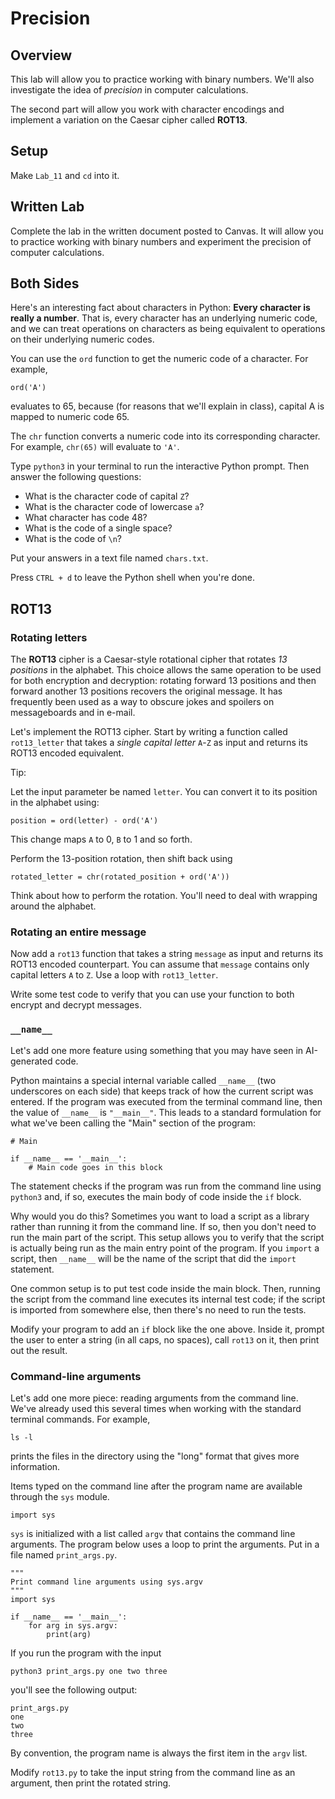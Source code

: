 # Precision

## Overview

This lab will allow you to practice working with binary numbers. We'll also investigate the idea of *precision* in computer calculations.

The second part will allow you work with character encodings and implement a variation on the Caesar cipher called **ROT13**.

## Setup

Make `Lab_11` and `cd` into it.


## Written Lab

Complete the lab in the written document posted to Canvas. It will allow you to practice working with binary numbers and experiment the precision of computer calculations.


## Both Sides

Here's an interesting fact about characters in Python: **Every character is really a number**. That is, every character has an underlying numeric code, and we can treat operations on characters as being equivalent to operations on their underlying numeric codes.

You can use the `ord` function to get the numeric code of a character. For example,
```
ord('A')
```
evaluates to 65, because (for reasons that we'll explain in class), capital A is mapped to numeric code 65.

The `chr` function converts a numeric code into its corresponding character. For example, `chr(65)` will evaluate to `'A'`.

Type `python3` in your terminal to run the interactive Python prompt. Then answer the following questions:

- What is the character code of capital `Z`?
- What is the character code of lowercase `a`?
- What character has code 48?
- What is the code of a single space?
- What is the code of `\n`?

Put your answers in a text file named `chars.txt`.

Press `CTRL + d` to leave the Python shell when you're done. 

## ROT13

### Rotating letters
The **ROT13** cipher is a Caesar-style rotational cipher that rotates *13 positions* in the alphabet. This choice allows the same operation to be used for both encryption and decryption: rotating forward 13 positions and then forward another 13 positions recovers the original message. It has frequently been used as a way to obscure jokes and spoilers on messageboards and in e-mail.

Let's implement the ROT13 cipher. Start by writing a function called `rot13_letter` that takes a *single capital letter* `A`-`Z` as input and returns its ROT13 encoded equivalent.

Tip:

Let the input parameter be named `letter`. You can convert it to its position in the alphabet using:
```
position = ord(letter) - ord('A')
```
This change maps `A` to 0, `B` to 1 and so forth.

Perform the 13-position rotation, then shift back using
```
rotated_letter = chr(rotated_position + ord('A'))
```
Think about how to perform the rotation. You'll need to deal with wrapping around the alphabet.

### Rotating an entire message

Now add a `rot13` function that takes a string `message` as input and returns its ROT13 encoded counterpart. You can assume that `message` contains only capital letters `A` to `Z`. Use a loop with `rot13_letter`.

Write some test code to verify that you can use your function to both encrypt and decrypt messages.


### `__name__`

Let's add one more feature using something that you may have seen in AI-generated code.

Python maintains a special internal variable called `__name__` (two underscores on each side) that keeps track of how the current script was entered. If the program was executed from the terminal command line, then the value of `__name__` is `"__main__"`. This leads to a standard formulation for what we've been calling the "Main" section of the program:
```
# Main

if __name__ == '__main__':
    # Main code goes in this block
```
The statement checks if the program was run from the command line using `python3` and, if so, executes the main body of code inside the `if` block.

Why would you do this? Sometimes you want to load a script as a library rather than running it from the command line. If so, then you don't need to run the main part of the script. This setup allows you to verify that the script is actually being run as the main entry point of the program. If you `import` a script, then `__name__` will be the name of the script that did the `import` statement.

One common setup is to put test code inside the main block. Then, running the script from the command line executes its internal test code; if the script is imported from somewhere else, then there's no need to run the tests.

Modify your program to add an `if` block like the one above. Inside it, prompt the user to enter a string (in all caps, no spaces), call `rot13` on it, then print out the result.

### Command-line arguments

Let's add one more piece: reading arguments from the command line. We've already used this several times when working with the standard terminal commands. For example,
```
ls -l
```
prints the files in the directory using the "long" format that gives more information.

Items typed on the command line after the program name are available through the `sys` module.
```
import sys
```

`sys` is initialized with a list called `argv` that contains the command line arguments. The program below uses a loop to print the arguments. Put in a file named `print_args.py`.
```
"""
Print command line arguments using sys.argv
"""
import sys

if __name__ == '__main__':
    for arg in sys.argv:
        print(arg)
```

If you run the program with the input
```
python3 print_args.py one two three
```
you'll see the following output:
```
print_args.py
one
two
three
```
By convention, the program name is always the first item in the `argv` list.

Modify `rot13.py` to take the input string from the command line as an argument, then print the rotated string.
